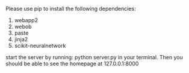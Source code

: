 Please use pip to install the following dependencies:
1. webapp2
2. webob
3. paste
4. jinja2
5. scikit-neuralnetwork

start the server by running:
 python server.py
in your terminal. Then you should be able to see the homepage at 127.0.0.1:8000
